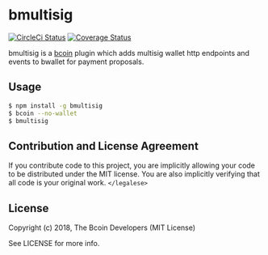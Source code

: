 # bmultisig

[![CircleCi Status][circleci-status-img]][circleci-status-url]
[![Coverage Status][coverage-status-img]][coverage-status-url]

bmultisig is a [bcoin][bcoin] plugin which adds multisig wallet http endpoints
and events to bwallet for payment proposals.

## Usage

``` bash
$ npm install -g bmultisig
$ bcoin --no-wallet
$ bmultisig
```

## Contribution and License Agreement

If you contribute code to this project, you are implicitly allowing your code
to be distributed under the MIT license. You are also implicitly verifying that
all code is your original work. `</legalese>`

## License

Copyright (c) 2018, The Bcoin Developers (MIT License)

See LICENSE for more info.

[bcoin]: https://github.com/bcoin-org/bcoin

[coverage-status-img]: https://codecov.io/gh/bcoin-org/bmultisig/badge.svg?branch=master
[coverage-status-url]: https://codecov.io/gh/bcoin-org/bmultisig?branch=master
[circleci-status-img]: https://circleci.com/gh/bcoin-org/bmultisig/tree/master.svg?style=shield
[circleci-status-url]: https://circleci.com/gh/bcoin-org/bmultisig/tree/master

